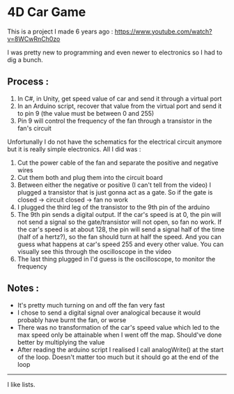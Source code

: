 # 4D Car Game

This is a project I made 6 years ago : https://www.youtube.com/watch?v=8WCwRnCh0zo

I was pretty new to programming and even newer to electronics so I had to dig a bunch.

## Process :

1. In C#, in Unity, get speed value of car and send it through a virtual port
2. In an Arduino script, recover that value from the virtual port and send it to pin 9 (the value must be between 0 and 255)
3. Pin 9 will control the frequency of the fan through a transistor in the fan's circuit

Unfortunally I do not have the schematics for the electrical circuit anymore but it is really simple electronics. All I did was :

1. Cut the power cable of the fan and separate the positive and negative wires
2. Cut them both and plug them into the circuit board
3. Between either the negative or positive (I can't tell from the video) I plugged a transistor that is just gonna act as a gate. So if the gate is closed -> circuit closed -> fan no work
4. I plugged the third leg of the transistor to the 9th pin of the arduino
5. The 9th pin sends a digital output. If the car's speed is at 0, the pin will not send a signal so the gate/transistor will not open, so fan no work. If the car's speed is at about 128, the pin will send a signal half of the time (half of a hertz?), so the fan should turn at half the speed. And you can guess what happens at car's speed 255 and every other value. You can visually see this through the oscilloscope in the video
6. The last thing plugged in I'd guess is the oscilloscope, to monitor the frequency

## Notes :

- It's pretty much turning on and off the fan very fast
- I chose to send a digital signal over analogical because it would probably have burnt the fan, or worse
- There was no transformation of the car's speed value which led to the max speed only be attainable when I went off the map. Should've done better by multiplying the value
- After reading the arduino script I realised I call analogWrite() at the start of the loop. Doesn't matter too much but it should go at the end of the loop

---

I like lists.
